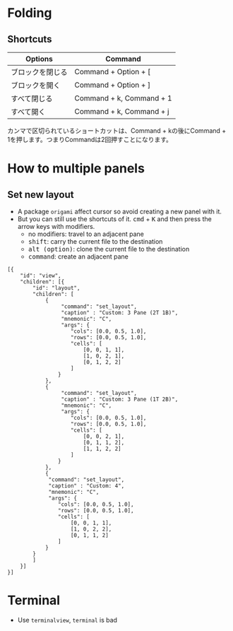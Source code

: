 # Folding 
## Shortcuts

| Options | Command |
| - | - |
| ブロックを閉じる | Command + Option + [ |
| ブロックを開く | Command + Option + ] |
| すべて閉じる| Command + k, Command + 1 |
| すべて開く| Command + k, Command + j |

カンマで区切られているショートカットは、Command + kの後にCommand + 1を押します。つまりCommandは2回押すことになります。    

# How to multiple panels
## Set new layout
* A package `origami` affect cursor so avoid creating a new panel with it.
* But you can still use the shortcuts of it. <kbd>cmd</kbd> + <kbd>K</kbd> and then press the arrow keys with modifiers.
	* no modifiers: travel to an adjacent pane
	* <kbd>shift</kbd>: carry the current file to the destination
	* <kbd>alt (option)</kbd>: clone the current file to the destination
	* <kbd>command</kbd>: create an adjacent pane

```
[{
    "id": "view",
    "children": [{
        "id": "layout",
        "children": [
            {
                 "command": "set_layout",
                 "caption" : "Custom: 3 Pane (2T 1B)",
                 "mnemonic": "C",
                 "args": {
                    "cols": [0.0, 0.5, 1.0],
                    "rows": [0.0, 0.5, 1.0],
                    "cells": [
                        [0, 0, 1, 1],
                        [1, 0, 2, 1],
                        [0, 1, 2, 2]
                    ]
                }
            },
            {
                 "command": "set_layout",
                 "caption" : "Custom: 3 Pane (1T 2B)",
                 "mnemonic": "C",
                 "args": {
                    "cols": [0.0, 0.5, 1.0],
                    "rows": [0.0, 0.5, 1.0],
                    "cells": [
                        [0, 0, 2, 1],
                        [0, 1, 1, 2],
                        [1, 1, 2, 2]
                    ]
                }
            },
            {
             "command": "set_layout",
             "caption" : "Custom: 4",
             "mnemonic": "C",
             "args": {
                "cols": [0.0, 0.5, 1.0],
                "rows": [0.0, 0.5, 1.0],
                "cells": [
                    [0, 0, 1, 1],
                    [1, 0, 2, 2],
                    [0, 1, 1, 2]
                ]
            }
        }
        ]
    }]
}]
```

# Terminal
* Use `terminalview`, `terminal` is bad

